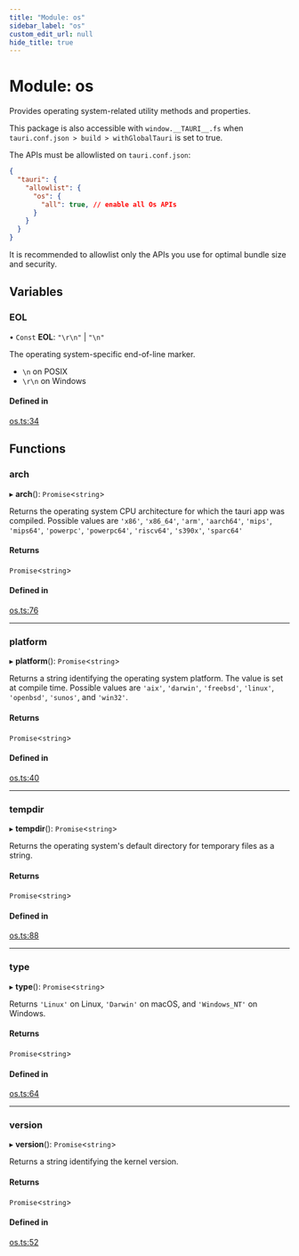 ```yaml
---
title: "Module: os"
sidebar_label: "os"
custom_edit_url: null
hide_title: true
---
```


# Module: os

Provides operating system-related utility methods and properties.

This package is also accessible with `window.__TAURI__.fs` when `tauri.conf.json > build > withGlobalTauri` is set to true.

The APIs must be allowlisted on `tauri.conf.json`:
```json
{
  "tauri": {
    "allowlist": {
      "os": {
        "all": true, // enable all Os APIs
      }
    }
  }
}
```
It is recommended to allowlist only the APIs you use for optimal bundle size and security.

## Variables

### EOL

• `Const` **EOL**: ``"\r\n"`` \| ``"\n"``

The operating system-specific end-of-line marker.
- `\n` on POSIX
- `\r\n` on Windows

#### Defined in

[os.ts:34](https://github.com/tauri-apps/tauri/blob/fbb405b/tooling/api/src/os.ts#L34)

## Functions

### arch

▸ **arch**(): `Promise`<`string`\>

Returns the operating system CPU architecture for which the tauri app was compiled. Possible values are `'x86'`, `'x86_64'`, `'arm'`, `'aarch64'`, `'mips'`, `'mips64'`, `'powerpc'`, `'powerpc64'`, `'riscv64'`, `'s390x'`, `'sparc64'`

#### Returns

`Promise`<`string`\>

#### Defined in

[os.ts:76](https://github.com/tauri-apps/tauri/blob/fbb405b/tooling/api/src/os.ts#L76)

___

### platform

▸ **platform**(): `Promise`<`string`\>

Returns a string identifying the operating system platform.
The value is set at compile time. Possible values are `'aix'`, `'darwin'`, `'freebsd'`, `'linux'`, `'openbsd'`, `'sunos'`, and `'win32'`.

#### Returns

`Promise`<`string`\>

#### Defined in

[os.ts:40](https://github.com/tauri-apps/tauri/blob/fbb405b/tooling/api/src/os.ts#L40)

___

### tempdir

▸ **tempdir**(): `Promise`<`string`\>

Returns the operating system's default directory for temporary files as a string.

#### Returns

`Promise`<`string`\>

#### Defined in

[os.ts:88](https://github.com/tauri-apps/tauri/blob/fbb405b/tooling/api/src/os.ts#L88)

___

### type

▸ **type**(): `Promise`<`string`\>

Returns `'Linux'` on Linux, `'Darwin'` on macOS, and `'Windows_NT'` on Windows.

#### Returns

`Promise`<`string`\>

#### Defined in

[os.ts:64](https://github.com/tauri-apps/tauri/blob/fbb405b/tooling/api/src/os.ts#L64)

___

### version

▸ **version**(): `Promise`<`string`\>

Returns a string identifying the kernel version.

#### Returns

`Promise`<`string`\>

#### Defined in

[os.ts:52](https://github.com/tauri-apps/tauri/blob/fbb405b/tooling/api/src/os.ts#L52)

